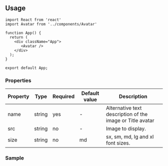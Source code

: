 ## Usage 

```
import React from 'react'
import Avatar from '../components/Avatar'

function App() {
  return (
    <div className="App">
       <Avatar />
    </div>
  );
}

export default App;
```

### Properties

| Property | Type   | Required | Default value | Description |
|----------|--------|----------|---------------|------------|
| name     | string | yes      | \-            |Alternative text description of the image or Title avatar|
| src      | string | no       | \-            |Image to display.|
| size     | string | no       | md            | sx, sm, md, lg and xl font sizes. |


### Sample
